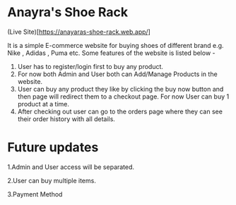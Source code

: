 # Anayra's Shoe Rack

(Live Site)[https://anayaras-shoe-rack.web.app/]

It is a simple E-commerce website for buying shoes of different brand e.g. Nike , Adidas , Puma etc. Some features of the website is listed below -

1. User has to register/login first to buy any product.
2. For now both Admin and User both can Add/Manage Products in the website.
3. User can buy any product they like by clicking the buy now button and then page will redirect them to a checkout page. For now User can buy 1 product at a time.
4. After checking out user can go to the orders page where they can see their order history with all details.

# Future updates

1.Admin and User access will be separated.

2.User can buy multiple items.

3.Payment Method
